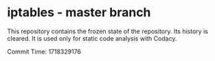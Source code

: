 # iptables - master branch

This repository contains the frozen state of the repository.
Its history is cleared. It is used only for static code
analysis with Codacy.

Commit Time: 1718329176